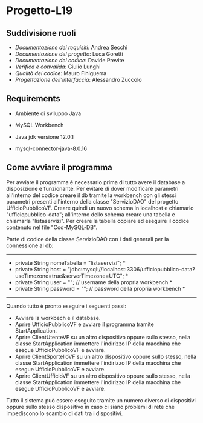 # Progetto-L19

## Suddivisione ruoli
- _Documentazione dei requisiti_: Andrea Secchi <br>
- _Documentazione del progetto_: Luca Goretti <br>
- _Documentazione del codice_: Davide Previte <br>
- _Verifica e convalida_: Giulio Lunghi <br>
- _Qualità del codice_: Mauro Finiguerra <br>
- _Progettazione dell’interfaccia_: Alessandro Zuccolo <br>

## Requirements
 - Ambiente di sviluppo Java
 - MySQL Workbench

 - Java jdk versione 12.0.1
 - mysql-connector-java-8.0.16

## Come avviare il programma
 Per avviare il programma è necessario prima di tutto avere il database a disposizione e funzionante.
 Per evitare di dover modificare parametri all'interno del codice creare il db tramite la workbench con gli stessi parametri
 presenti all'interno della classe "ServizioDAO" del progetto UfficioPubblicoVF. Creare quindi un nuovo schema in localhost
 e chiamarlo "ufficiopubblico-data"; all'interno dello schema creare una tabella e chiamarla "listaservizi".
 Per creare la tabella copiare ed eseguire il codice contenuto nel file "Cod-MySQL-DB".
 
 Parte di codice della classe ServizioDAO con i dati generali per la connessione al db:
 
 ******************************************************************************************************************
 * private String nomeTabella = "listaservizi";                                                                   *
 * private String host = "jdbc:mysql://localhost:3306/ufficiopubblico-data?useTimezone=true&serverTimezone=UTC";  *
 * private String user = ""; // username della propria workbench                                                  *
 * private String password = ""; // password della propria workbench                                              *
 ******************************************************************************************************************
 
 Quando tutto è pronto eseguire i seguenti passi:
 - Avviare la workbech e il database.
 - Aprire UfficioPubblicoVF e avviare il programma tramite StartApplication.
 - Aprire ClientUtenteVF su un altro dispositivo oppure sullo stesso, nella classe StartApplication immettere l'indirizzo IP
   della macchina che esegue UfficioPubblicoVF e avviare.
 - Aprire ClientSportelloVF su un altro dispositivo oppure sullo stesso, nella classe StartApplication immettere l'indirizzo IP
   della macchina che esegue UfficioPubblicoVF e avviare.
 - Aprire ClientUfficioVF su un altro dispositivo oppure sullo stesso, nella classe StartApplication immettere l'indirizzo IP
   della macchina che esegue UfficioPubblicoVF e avviare.

Tutto il sistema può essere eseguito tramite un numero diverso di dispositivi oppure sullo stesso dispositivo in caso ci siano
problemi di rete che impediscono lo scambio di dati tra i dispositivi.
